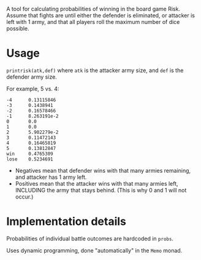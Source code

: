 A tool for calculating probabilities of winning in the board game Risk. Assume that fights are until either the defender is eliminated, or attacker is left with 1 army, and that all players roll the maximum number of dice possible.

# Usage

`printrisk(atk,def)` where `atk` is the attacker army size, and `def` is the defender army size. 

For example, 5 vs. 4:

```
-4      0.13115846
-3      0.1438941
-2      0.16578466
-1      8.263191e-2
0       0.0
1       0.0
2       5.902279e-2
3       0.11472143
4       0.16465819
5       0.13812847
win     0.4765309
lose    0.5234691
```

* Negatives mean that defender wins with that many armies remaining, and attacker has 1 army left.
* Positives mean that the attacker wins with that many armies left, INCLUDING the army that stays behind. (This is why 0 and 1 will not occur.)

# Implementation details

Probabilities of individual battle outcomes are hardcoded in `probs`.

Uses dynamic programming, done "automatically" in the `Memo` monad.
